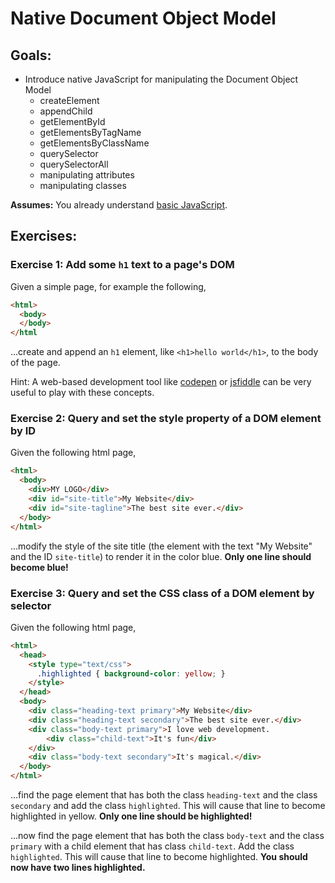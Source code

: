 # Native Document Object Model

## Goals: 
- Introduce native JavaScript for manipulating the Document Object Model
	- createElement
	- appendChild
	- getElementById
	- getElementsByTagName
	- getElementsByClassName
	- querySelector
	- querySelectorAll
	- manipulating attributes
	- manipulating classes

**Assumes:** You already understand [basic JavaScript](new-to-js.md).

## Exercises:

### Exercise 1: Add some `h1` text to a page's DOM

Given a simple page, for example the following,

```html
<html>
  <body>
  </body>
</html
```

...create and append an `h1` element, like `<h1>hello world</h1>`, to the body of the page.

Hint: A web-based development tool like [codepen](http://codepen.io/) or [jsfiddle](http://jsfiddle.net/) can be very useful to play with these concepts.

### Exercise 2: Query and set the style property of a DOM element by ID

Given the following html page,

```html
<html>
  <body>
    <div>MY LOGO</div>
    <div id="site-title">My Website</div>
    <div id="site-tagline">The best site ever.</div>
  </body>
</html>
```

...modify the style of the site title (the element with the text "My Website" and the ID `site-title`) to render it in the color blue. **Only one line should become blue!**

### Exercise 3: Query and set the CSS class of a DOM element by selector

Given the following html page,

```html
<html>
  <head>
    <style type="text/css">
      .highlighted { background-color: yellow; }
    </style>
  </head>
  <body>
    <div class="heading-text primary">My Website</div>
    <div class="heading-text secondary">The best site ever.</div>
    <div class="body-text primary">I love web development.
		<div class="child-text">It's fun</div>
	</div>
    <div class="body-text secondary">It's magical.</div>
  </body>
</html>
```

...find the page element that has both the class `heading-text` and the class `secondary` and add the class `highlighted`. This will cause that line to become highlighted in yellow. **Only one line should be highlighted!**

...now find the page element that has both the class `body-text` and the class `primary` with a child element that has class `child-text`. Add the class `highlighted`. This will cause that line to become highlighted. **You should now have two lines highlighted.**
